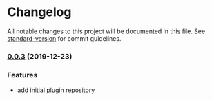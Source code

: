 # Changelog

All notable changes to this project will be documented in this file. See [standard-version](https://github.com/conventional-changelog/standard-version) for commit guidelines.


### [0.0.3]() (2019-12-23)


### Features

* add initial plugin repository
